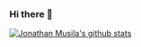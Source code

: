 ### Hi there 👋

[![Jonathan Musila's github stats](https://github-readme-stats.vercel.app/api?username=jmusila&count_private=true&show_icons=true&theme=tokyonight)](https://github.com/jmusila/github-readme-stats)
